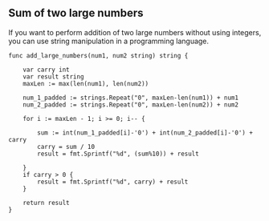 
## Sum of two large numbers

If you want to perform addition of two large numbers without using integers, you can use string manipulation in a programming language. 

````
func add_large_numbers(num1, num2 string) string {

	var carry int
	var result string
	maxLen := max(len(num1), len(num2))

	num_1_padded := strings.Repeat("0", maxLen-len(num1)) + num1
	num_2_padded := strings.Repeat("0", maxLen-len(num2)) + num2

	for i := maxLen - 1; i >= 0; i-- {

		sum := int(num_1_padded[i]-'0') + int(num_2_padded[i]-'0') + carry
		carry = sum / 10
		result = fmt.Sprintf("%d", (sum%10)) + result

	}
	if carry > 0 {
		result = fmt.Sprintf("%d", carry) + result
	}

	return result
}
````
